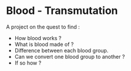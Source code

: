 # Blood - Transmutation

A project on the quest to find :

- How blood works ?
- What is blood made of ?
- Difference between each blood group.
- Can we convert one blood group to another ?
- If so how ?
